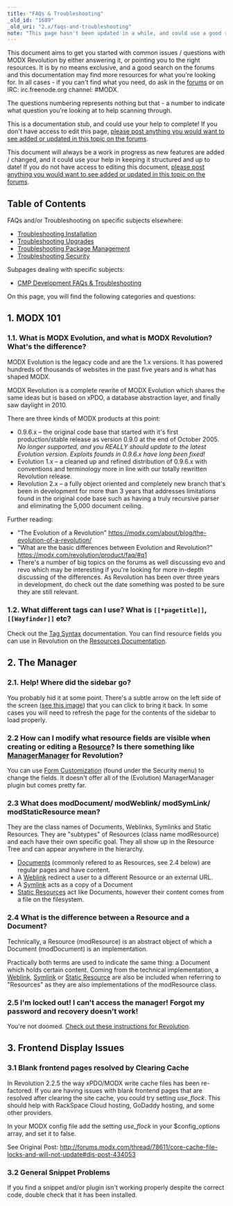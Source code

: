 ```yaml
---
title: "FAQs & Troubleshooting"
_old_id: "1689"
_old_uri: "2.x/faqs-and-troubleshooting"
note: "This page hasn't been updated in a while, and could use a good review."
---
```


This document aims to get you started with common issues / questions with MODX Revolution by either answering it, or pointing you to the right resources. It is by no means exclusive, and a good search on the forums and this documentation may find more resources for what you're looking for. In all cases - if you can't find what you need, do ask in the [forums](http://forums.modx.com) or on IRC: irc.freenode.org channel: #MODX.

The questions numbering represents nothing but that - a number to indicate what question you're looking at to help scanning through.

This is a documentation stub, and could use your help to complete! If you don't have access to edit this page, [please post anything you would want to see added or updated in this topic on the forums](http://forums.modx.com/thread/72123/faqs-troubleshooting-on-the-rtfm).

This document will always be a work in progress as new features are added / changed, and it could use your help in keeping it structured and up to date! If you do not have access to editing this document, [please post anything you would want to see added or updated in this topic on the forums](http://forums.modx.com/thread/72123/faqs-troubleshooting-on-the-rtfm).

## Table of Contents

FAQs and/or Troubleshooting on specific subjects elsewhere:

- [Troubleshooting Installation](getting-started/installation/troubleshooting "Troubleshooting Installation")
- [Troubleshooting Upgrades](getting-started/maintenance/upgrading/troubleshooting "Troubleshooting Upgrades")
- [Troubleshooting Package Management](building-sites/extras/troubleshooting "Troubleshooting Package Management")
- [Troubleshooting Security](building-sites/client-proofing/security/troubleshooting-security "Troubleshooting Security")

Subpages dealing with specific subjects:

- [CMP Development FAQs & Troubleshooting](extending-modx/custom-manager-pages/troubleshooting "CMP Development FAQs & Troubleshooting")

On this page, you will find the following categories and questions:

## 1. MODX 101

### 1.1. What is MODX Evolution, and what is MODX Revolution? What's the difference?

MODX Evolution is the legacy code and are the 1.x versions. It has powered hundreds of thousands of websites in the past five years and is what has shaped MODX.

MODX Revolution is a complete rewrite of MODX Evolution which shares the same ideas but is based on xPDO, a database abstraction layer, and finally saw daylight in 2010.

There are three kinds of MODX products at this point:

- 0.9.6.x – the original code base that started with it's first production/stable release as version 0.9.0 at the end of October 2005. _No longer supported, and you REALLY should update to the latest Evolution version. Exploits founds in 0.9.6.x have long been fixed!_
- Evolution 1.x – a cleaned up and refined distribution of 0.9.6.x with conventions and terminology more in line with our totally rewritten Revolution release.
- Revolution 2.x – a fully object oriented and completely new branch that's been in development for more than 3 years that addresses limitations found in the original code base such as having a truly recursive parser and eliminating the 5,000 document ceiling.

Further reading:

- "The Evolution of a Revolution" <https://modx.com/about/blog/the-evolution-of-a-revolution/>
- "What are the basic differences between Evolution and Revolution?" <https://modx.com/revolution/product/faq/#q1>
- There's a number of big topics on the forums as well discussing evo and revo which may be interesting if you're looking for more in-depth discussing of the differences. As Revolution has been over three years in development, do check out the date something was posted to be sure they are still relevant.

### 1.2. What different tags can I use? What is `[[*pagetitle]]`, `[[Wayfinder]]` etc?

Check out the [Tag Syntax](building-sites/tag-syntax "Tag Syntax") documentation. You can find resource fields you can use in Revolution on the [Resources Documentation](building-sites/resources "Resources").

## 2. The Manager

### 2.1. Help! Where did the sidebar go?

You probably hid it at some point. There's a subtle arrow on the left side of the screen ([see this image](/download/attachments/36634926/subtlearrow.PNG)) that you can click to bring it back. In some cases you will need to refresh the page for the contents of the sidebar to load properly.

### 2.2 How can I modify what resource fields are visible when creating or editing a [Resource](building-sites/resources "Resource")? Is there something like [ManagerManager](https://modx.com/extras/package/managermanager) for Revolution?

You can use [Form Customization](building-sites/client-proofing/form-customization "Form Customization") (found under the Security menu) to change the fields. It doesn't offer all of the (Evolution) ManagerManager plugin but comes pretty far.

### 2.3 What does modDocument/ modWeblink/ modSymLink/ modStaticResource mean?

They are the class names of Documents, Weblinks, Symlinks and Static Resources. They are "subtypes" of Resources (class name modResource) and each have their own specific goal. They all show up in the Resource Tree and can appear anywhere in the hierarchy.

- [Documents](building-sites/resources "Resources") (commonly refered to as Resources, see 2.4 below) are regular pages and have content.
- A [Weblink](building-sites/resources/weblink "Weblink") redirect a user to a different Resource or an external URL.
- A [Symlink](building-sites/resources/symlink "Symlink") acts as a copy of a Document
- [Static Resources](building-sites/resources/static-resource "Static Resource") act like Documents, however their content comes from a file on the filesystem.

### 2.4 What is the difference between a Resource and a Document?

Technically, a Resource (modResource) is an abstract object of which a Document (modDocument) is an implementation.

Practically both terms are used to indicate the same thing: a Document which holds certain content. Coming from the technical implementation, a [Weblink](building-sites/resources/weblink "Weblink"), [Symlink](building-sites/resources/symlink "Symlink") or [Static Resource](building-sites/resources/static-resource "Static Resource") are also be included when referring to "Resources" as they are also implementations of the modResource class.

### 2.5 I'm locked out! I can't access the manager! Forgot my password and recovery doesn't work!

You're not doomed. [Check out these instructions for Revolution](building-sites/client-proofing/security/troubleshooting-security/resetting-a-user-password-manually "Resetting a User Password Manually").

## 3. Frontend Display Issues

### 3.1 Blank frontend pages resolved by Clearing Cache

In Revolution 2.2.5 the way xPDO/MODX write cache files has been re-factored. If you are having issues with blank frontend pages that are resolved after clearing the site cache, you could try setting _use\_flock_. This should help with RackSpace Cloud hosting, GoDaddy hosting, and some other providers.

In your MODX config file add the setting _use\_flock_ in your $config\_options array, and set it to false.

See Original Post: <http://forums.modx.com/thread/78611/core-cache-file-locks-and-will-not-update#dis-post-434053>

### 3.2 General Snippet Problems

If you find a snippet and/or plugin isn't working properly despite the correct code, double check that it has been installed.
